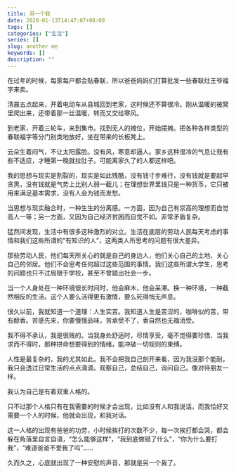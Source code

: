 ```yaml
---
title: 另一个我
date: 2020-01-13T14:47:07+08:00
tags: []
categories: ["生活"]
series: []
slug: another me
keywords: []
description: ""
---
```


在过年的时候，每家每户都会贴春联，所以爸爸妈妈们打算批发一些春联灶王爷福字来卖。

清晨五点起来，开着电动车从县城回到老家，这时候还不算很冷。刚从温暖的被窝里爬出来，还带着那一丝温暖，转而又交给寒风。

到老家，开着三轮车，来到集市。找到无人的摊位，开始摆摊。把各种各样类型的春联福字等分门别类地放好，坐在带来的长板凳上。

云朵生着闷气，不让太阳露脸。没有风，寒意却逼人。家乡这种湿冷的气息让我有些不适应，才睡第一晚就拉肚子。可能离家久了的人都这样吧。

我的思想与现实是割裂的，现实是如此残酷，没有钱寸步难行，没有钱就是要起早贪黑，没有钱就是气势上比别人弱一截儿；在理想世界里钱只是一种货币，它只被用来满足基本需求，没有人会为钱而发愁。

当思想与现实融合时，一种生生的分离感。一方面，因为自己有崇高的理想而自觉高人一等；另一方面，又因为自己经济贫困而自觉不如。非常矛盾复杂。

猛然间发现，生活中有很多这种激烈的对立。生活在底层的劳动人民每天考虑的事情和我们这些所谓的“有知识的人”，这两类人所思考的问题有很大差异。

那些劳动人民，他们每天所关心的就是自己的身边人，他们关心自己的土地、关心自己的邻居。他们不会思考任何超过这些范围的事情。我们这些所谓大学生，思考的问题也只不过局限于学校，甚至不曾踏出社会一步。

当一个人身处在一种环境很长时间时，他会麻木，他会呆滞。换一种环境，一种截然相反的生活。这个人要么活得更有激情，要么死得悄无声息。

很久以前，我就知道一个道理：人生实苦。我知道人生是苦涩的，咖啡似的苦，带有醇香。苦感先来，你要慢慢品味，苦承受不了，香自然也无福消受。

我不得不承认，我是很贱的。当我身处舒适时，尽情享受，毫不觉得要珍惜、当我求而不得时，那种拼命想要得到的情绪，能冲破一切规则的束缚。

人性是最复杂的，我的尤其如此。我不会把我自己剖开来看，因为我没那个能耐。我只会透过日常生活的点点滴滴，观察自己，总结自己，询问自己。像对待朋友一样。

我认为自己是有着双重人格的。

只不过那个人格只有在我需要的时候才会出现，比如没有人和我说话，而我恰好又需要一个人的时候，他就会出现，和我对话。

这一人格的出现有爸爸的功劳，小时候挨打的次数不少，每一次挨打都会哭，都会躲在角落里自言自语，“怎么能够这样”，“我到底做错了什么”，“你为什么要打我”，“难道爸爸不爱我了吗”……

久而久之，心底就出现了一种安慰的声音，那就是另一个我了。 